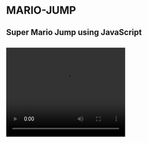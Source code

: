 # MARIO-JUMP
<h2>Super Mario Jump using JavaScript<h2>

<video width="320" height="240" controls> <source src="https://readme/video/Mario-Jump - Google Chrome 2023-10-07 20-18-05.gif" type="video/mp4">
